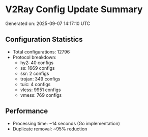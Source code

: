 # V2Ray Config Update Summary
Generated on: 2025-09-07 14:17:10 UTC

## Configuration Statistics
- Total configurations: 12796
- Protocol breakdown:
  - hy2: 40 configs
  - ss: 1669 configs
  - ssr: 2 configs
  - trojan: 349 configs
  - tuic: 4 configs
  - vless: 9951 configs
  - vmess: 769 configs

## Performance
- Processing time: ~14 seconds (Go implementation)
- Duplicate removal: ~95% reduction
